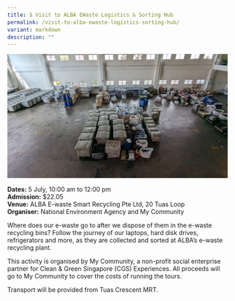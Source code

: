```yaml
---
title: $ Visit to ALBA EWaste Logistics & Sorting Hub
permalink: /visit-to-alba-ewaste-logistics-sorting-hub/
variant: markdown
description: ""
---
```

![ALBA](/images/Tours/ALBA_My_Community.jpg)

**Dates:** 5 July, 10:00 am to 12:00 pm<br>
**Admission:** $22.05 <br>
**Venue:** ALBA E-waste Smart Recycling Pte Ltd, 20 Tuas Loop<br>
**Organiser:** National Environment Agency and My Community

Where does our e-waste go to after we dispose of them in the e-waste recycling bins? Follow the journey of our laptops, hard disk drives, refrigerators and more, as they are collected and sorted at ALBA’s e-waste recycling plant.&nbsp;

This activity is organised by My Community, a non-profit social enterprise partner for Clean &amp; Green Singapore (CGS) Experiences. All proceeds will go to My Community to cover the costs of running the tours.&nbsp;

Transport will be provided from Tuas Crescent MRT.

<a class="btn-link" target="_blank" href="https://mycommunity.org.sg/programme/open-my-factory-alba-e-waste-sorting-logistics-hub/">
	<img src="/images/gogreensg_website-32.png">
</a>

<style>
	.btn-link {
		display: none;
	}
	a.btn-link[target="_blank"]:after {
	display: none;
}
	.btn-link > img {
		width: 100%;
	}
</style>